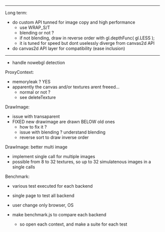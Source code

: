 ******************************************************************
Long term:
* do custom API tunned for image copy and high performance
  * use WRAP_S/T
  * blending or not ?
  * if not blending, draw in reverse order with gl.depthFunc( gl.LESS );
  * it is tuned for speed but dont uselessly diverge from canvas2d API
* do canvas2d API layer for compatibility (ease inclusion)
******************************************************************

* handle nowebgl detection

ProxyContext:
- memoryleak ? YES
- apparently the canvas and/or textures arent freeed...
  - normal or not ?
  - see deleteTexture

DrawImage:
- issue with transaparent
- FIXED new drawimage are drawn BELOW old ones
  - how to fix it ?
  - issue with blending ? understand blending
  - reverse sort to draw inverse order

DrawImage: better multi image
- implement single call for multiple images
- possible from 8 to 32 textures, so up to 32 simulatenous images in a single calls

Benchmark:
- various test executed for each backend
- single page to test all backend
- user change only browser, OS

- make benchmark.js to compare each backend
  - so open each context, and make a suite for each test
